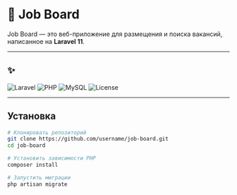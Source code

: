 # 📌 Job Board

Job Board — это веб-приложение для размещения и поиска вакансий, написанное на **Laravel 11**.  

---

## ✨

![Laravel](https://img.shields.io/badge/Laravel-11.x-red?logo=laravel&logoColor=white)
![PHP](https://img.shields.io/badge/PHP-8.3-777BB4?logo=php&logoColor=white)
![MySQL](https://img.shields.io/badge/MySQL-8.x-4479A1?logo=mysql&logoColor=white)
![License](https://img.shields.io/badge/License-MIT-green)

---

## Установка

```bash
# Клонировать репозиторий
git clone https://github.com/username/job-board.git
cd job-board

# Установить зависимости PHP
composer install

# Запустить миграции
php artisan migrate
